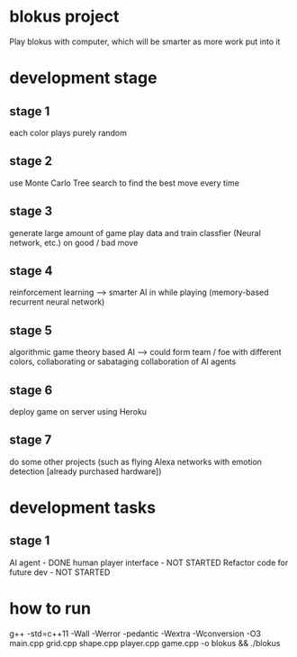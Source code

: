 # blokus project
Play blokus with computer, which will be smarter as more work put into it

# development stage
## stage 1
each color plays purely random 
## stage 2
use Monte Carlo Tree search to find the best move every time
## stage 3
generate large amount of game play data and train classfier (Neural network, etc.) on good / bad move
## stage 4
reinforcement learning --> smarter AI in while playing (memory-based recurrent neural network)
## stage 5
algorithmic game theory based AI --> could form team / foe with different colors, collaborating or sabataging collaboration of AI agents
## stage 6
deploy game on server using Heroku
## stage 7
do some other projects (such as flying Alexa networks with emotion detection [already purchased hardware])

# development tasks 
## stage 1
AI agent - DONE
human player interface - NOT STARTED
Refactor code for future dev - NOT STARTED

# how to run
g++ -std=c++11 -Wall -Werror -pedantic -Wextra -Wconversion -O3 main.cpp grid.cpp shape.cpp player.cpp game.cpp -o blokus && ./blokus



